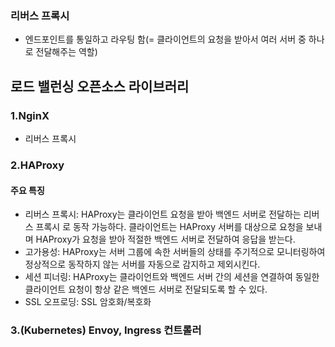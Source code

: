 ### 리버스 프록시
- 엔드포인트를 통일하고 라우팅 함(= 클라이언트의 요청을 받아서 여러 서버 중 하나로 전달해주는 역할)

## 로드 밸런싱 오픈소스 라이브러리

### 1.NginX
- 리버스 프록시
### 2.HAProxy
#### 주요 특징
- 리버스 프록시: HAProxy는 클라이언트 요청을 받아 백엔드 서버로 전달하는 리버스 프록시 로 동작 가능하다. 클라이언트는 HAProxy 서버를 대상으로 요청을 보내며 HAProxy가 요청을 받아 적절한 백엔드 서버로 전달하여 응답을 받는다.
- 고가용성: HAProxy는 서버 그룹에 속한 서버들의 상태를 주기적으로 모니터링하여 정상적으로 동작하지 않는 서버를 자동으로 감지하고 제외시킨다.
- 세션 피너링: HAProxy는 클라이언트와 백엔드 서버 간의 세션을 연결하여 동일한 클라이언트 요청이 항상 같은 백엔드 서버로 전달되도록 할 수 있다.
- SSL 오프로딩: SSL 암호화/복호화
 
### 3.(Kubernetes) Envoy, Ingress 컨트롤러